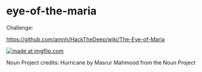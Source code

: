 # eye-of-the-maria

Challenge:

https://github.com/amnh/HackTheDeep/wiki/The-Eye-of-Maria

<a href="https://imgflip.com/gif/24d8wu"><img src="https://i.imgflip.com/24d8wu.gif" title="made at imgflip.com"/></a>


Noun Project credits:
Hurricane by Masrur Mahmood from the Noun Project
